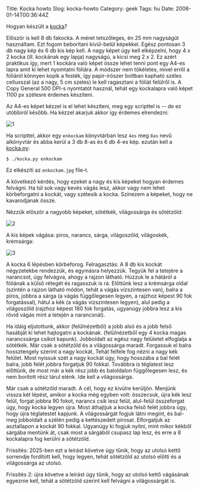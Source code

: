 Title: Kocka howto
Slog: kocka-howto
Category: geek
Tags: hu
Date: 2008-01-14T00:36:44Z

Hogyan készült a [kocka](http://vmiklos.hu/file/kocka.avi)?

Először is kell 8 db fakocka. A méret tetszőleges, én 25 mm nagyságút használtam. Ezt fogom
beborítani kívül-belül képekkel. Egész pontosan 3 db nagy kép és 6 db kis kép kell. A nagy képet úgy
kell elképzelni, hogy 4 x 2 kocka (ill. kockának egy lapja) nagyságú, a kicsi meg 2 x 2. Ez azért
praktikus így, mert 1 kockára való képet össze lehet tenni pont egy A4-es lapra amit ki lehet
nyomtatni fóliára. A módszer nem tökéletes, mivel erről a fóliáról könnyen kopik a festék, így
papír-írószer boltban kapható széles celluxszal (az a nagy, 5 cm szeles) le kell ragasztani a fóliát
felülről is. A Copy General 500 DPI-s nyomtatót használ, tehát egy kockalapra való képet 1100 px
szélesre érdemes készíteni.

Az A4-es képet kézzel is el lehet készíteni, meg egy scripttel is -- de ez utóbbiról később. Ha
kézzel akarjuk akkor így érdemes elrendezni:

![1](https://share.vmiklos.hu/blog/kocka-howto/kocka1.jpg)

Ha scripttel, akkor egy `enkockam` könyvtárban lesz `4es` meg `8as` nevű alkönyvtár és abba kerül a
3 db 8-as és 6 db 4-es kép. ezután kell a [kocka.py](https://share.vmiklos.hu/blog/kocka-howto/kocka.py):

```
$ ./kocka.py enkockam
```

Ez elkészíti az `enkockam.jpg` file-t.

A következő kérdés, hogy ezeket a nagy és kis képeket hogyan érdemes felvágni. Ha túl sok vagy kevés
vágás lesz, akkor vagy nem lehet körbeforgatni a kockát, vagy szétesik a kocka. Színezem a képeket,
hogy ne kavarodjanak össze.

Nézzük először a nagyobb képeket, sötétkék, világossárga és sötétzöld:

![2](https://share.vmiklos.hu/blog/kocka-howto/kocka2.jpg)

A kis képek vágása: piros, narancs, sárga, világoszöld, világoskék, krémsárga:

![3](https://share.vmiklos.hu/blog/kocka-howto/kocka3.jpg)

A kocka 6 lépésben körbeforog. Felragasztás: A 8 db kis kockát négyzetekbe rendezzük, és egymásra
helyezzük. Tegyük fel a tetejére a narancsot, úgy felvágva, ahogy a rajzon látható. Húzzuk le a
hátáról a fóliának a külső rétegét és ragasszuk is rá. Előttünk lesz a krémsárga oldal (szintén a
rajzon látható módon, tehát a vágás vízszintesen van), balra a piros, jobbra a sárga (a vágás
függőlegesen legyen, a rajzhoz képest 90 fok forgatással),  hátul a kék (a vágás vízszintesen
legyen), alul pedig a világoszöld (rajzhoz képest 180 fok forgatás, ugyanúgy jobbra lesz a kis rövid
vágás mint a tetején a narancsnál).

Ha idáig eljutottunk, akkor (felülnézetből) a jobb alsó és a jobb felső hasábját ki lehet hajtogatni
a kockának. (felülnézetből egy 4 kocka magas narancssárga csíkot kapunk). Jobboldalt az egész nagy
felületet elfoglalja a sötétkék. Már csak a sötétzöld és a világossárga maradt. Forgassuk el balra
hossztengely szerint a nagy kockát, Tehát felfele fog nézni a nagy kék felület. Most nyissuk szét a
nagy kockát úgy, hogy hosszába a bal felét balra, jobb felét jobbra forgatjuk 90 fokkal. Továbbra is
téglatest lesz előttünk, de most már a kék rész jobb és baloldalon függőlegesen lesz, és nem
borított rész tárul elénk. Ide kell a világossárga.

Már csak a sötétzöld maradt. A cél, hogy ez kívülre kerüljön. Menjünk vissza két lépést, amikor a
kocka még egyben volt: összecsuk, újra kék lesz felül, forgat jobbra 90 fokot, narancs csík lesz
felül, alul-felül összeforgat úgy, hogy kocka legyen újra. Most áthajtjuk a kocka felső felét jobbra
úgy, hogy újra téglatestet kapjunk. A világossárgát fogjuk látni megint, és bal- meg jobboldalt a
szélén pedig a kettészedett pirosat. Elforgatjuk az asztallapon a kockát 90 fokkal. Ugyanúgy ki
fogjuk nyitni, mint mikor kékből sárgába mentünk át, csak most a sárgából csupasz lap lesz, és erre
a 8 kockalapra fog kerülni a sötétzöld.

Frissítés: 2025-ben ezt a leírást követve úgy tűnik, hogy az utolsó kettő sorrendje fordított kell,
hogy legyen, tehát sötétzöld az utolsó előtti és a világossárga az utolsó.

Frissítés 2: újra követve a leírást úgy tűnik, hogy az utolsó kettő vágásának egyeznie kell, tehát a
sötétzöld szerint kell felvágni a világossárgát is.
